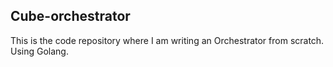 ## Cube-orchestrator

This is the code repository where I am writing an Orchestrator from scratch.
Using Golang.
